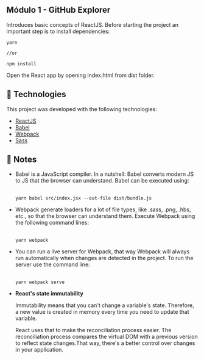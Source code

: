 <h2>Módulo 1 - GitHub Explorer</h2>

<p>Introduces basic concepts of ReactJS. Before starting the project an important 
step is to install dependencies:</p>

```
yarn

//or

npm install
```
<p>Open the React app by opening index.html from dist folder.</p>

## :rocket: Technologies

This project was developed with the following technologies:

-  [ReactJS](https://reactjs.org/)
-  [Babel](https://babeljs.io/)
-  [Webpack](https://webpack.js.org/)
-  [Sass](https://sass-lang.com/)

## :pencil: Notes

<ul>
  <li>
    Babel is a JavaScript compiler. In a nutshell: Babel converts modern 
    JS to JS that the browser can understand. Babel can be executed using:
    <br />
    <br />
    
    yarn babel src/index.jsx --out-file dist/bundle.js
  </li>
  <li>
    Webpack generate loaders for a lot of file types, like .sass, .png, .hbs,
    etc., so that the browser can understand them. Execute Webpack using the 
    following command lines:
    <br />
    <br />

    yarn webpack
  </li>
  <li>
    You can run a live server for Webpack, that way Webpack will always run 
    automatically when changes are detected in the project. To run the server 
    use the command line:
    <br />
    <br />

    yarn webpack serve
  </li>
  
  <li>
    <strong>React's state immutability</strong>
    <p>Immutability means that you can't change a variable's state. 
    Therefore, a new value is created in memory every time you need to update 
    that variable.</p> 
    <p>React uses that to make the reconciliation process easier.
    The reconciliation process compares the virtual DOM with a previous version
    to reflect state changes.That way, there's a better control over changes in
    your application.</p>    
  </li>
</ul>